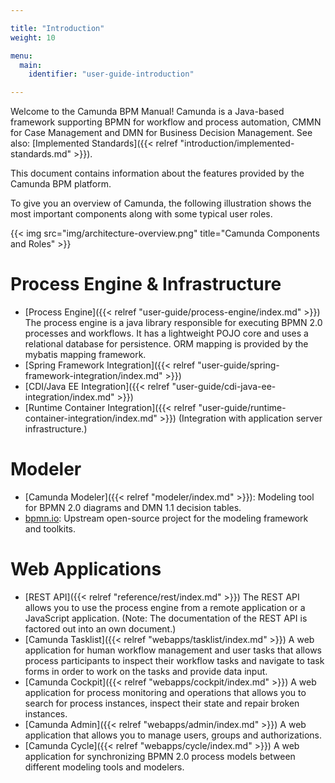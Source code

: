 ```yaml
---

title: "Introduction"
weight: 10

menu:
  main:
    identifier: "user-guide-introduction"

---
```



Welcome to the Camunda BPM Manual! Camunda is a Java-based framework supporting BPMN for workflow and process automation, CMMN for Case Management and DMN for Business Decision Management. See also: [Implemented Standards]({{< relref "introduction/implemented-standards.md" >}}).

This document contains information about the features provided by the Camunda BPM platform.

To give you an overview of Camunda, the following illustration shows the most important components along with some typical user roles.

{{< img src="img/architecture-overview.png" title="Camunda Components and Roles" >}}


# Process Engine & Infrastructure

* [Process Engine]({{< relref "user-guide/process-engine/index.md" >}}) The process engine is a java library responsible for executing BPMN 2.0 processes and workflows. It has a lightweight POJO core and uses a relational database for persistence. ORM mapping is provided by the mybatis mapping framework.
* [Spring Framework Integration]({{< relref "user-guide/spring-framework-integration/index.md" >}})
* [CDI/Java EE Integration]({{< relref "user-guide/cdi-java-ee-integration/index.md" >}})
* [Runtime Container Integration]({{< relref "user-guide/runtime-container-integration/index.md" >}}) (Integration with application server infrastructure.)

# Modeler

* [Camunda Modeler]({{< relref "modeler/index.md" >}}): Modeling tool for BPMN 2.0 diagrams and DMN 1.1 decision tables.
* [bpmn.io](http://bpmn.io/): Upstream open-source project for the modeling framework and toolkits.

# Web Applications

* [REST API]({{< relref "reference/rest/index.md" >}}) The REST API allows you to use the process engine from a remote application or a JavaScript application. (Note: The documentation of the REST API is factored out into an own document.)
* [Camunda Tasklist]({{< relref "webapps/tasklist/index.md" >}}) A web application for human workflow management and user tasks that allows process participants to inspect their workflow tasks and navigate to task forms in order to work on the tasks and provide data input.
* [Camunda Cockpit]({{< relref "webapps/cockpit/index.md" >}}) A web application for process monitoring and operations that allows you to search for process instances, inspect their state and repair broken instances.
* [Camunda Admin]({{< relref "webapps/admin/index.md" >}}) A web application that allows you to manage users, groups and authorizations.
* [Camunda Cycle]({{< relref "webapps/cycle/index.md" >}}) A web application for synchronizing BPMN 2.0 process models between different modeling tools and modelers.
